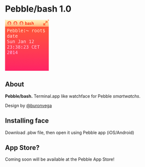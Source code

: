 # Pebble/bash 1.0

![bash2.0 preview](https://github.com/buronvega/Pebble-bash/blob/master/SDK%201.0/preview.png?raw=true)

## About

**Pebble/bash.** Terminal.app like watchface for Pebble
 *smartwatchs*.


Design by [@buronvega](http://twitter.com/buronvega)

## Installing face
Download .pbw file, then open it using Pebble app (iOS/Android)

## App Store?
Coming soon will be available at the Pebble App Store!